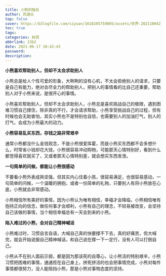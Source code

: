 ```yaml
---
title: 小熊的独白
author: 风渡巛
top: false
cover: https://b3logfile.com/siyuan/1610205759005/assets/世界-20211004232549-faip5tm.jpg
toc: true
tags: 
categories: 树洞
abbrlink: 23b2
date: 2021-06-17 10:42:43
password:
description:
---
```


**小熊喜欢帮助别人，但却不太会求助别人**

小熊总是给人个性可爱的形象，大咧咧的没有心机，不太会拒绝别人的请求，只要是自己有能力，绝对会尽全力的帮助别人，把别人的事情看的比自己还重要，帮助别人对于小熊来说，是很开心的事情。

小熊喜欢帮助别人，但却不太会求助别人，小熊总是喜欢挑战自己的极限，遇到困难习惯自己撑住，除非真的不行，才会请求帮助，小熊享受挑战自己的过程，但有时候也会无助害怕，其实小熊也不是特别也自信，也需要别人的加油打气，别人的打气，会成为小熊最大的动力。

**小熊容易乱买东西，存钱之路非常艰辛**

通常小熊都没什么金钱观念，不是小熊很爱挥霍，而是小熊买东西都不会多想什么，时常省小钱却花大钱，小熊很容易冲动购物，可能那天心情特别好，看到什么都觉得喜欢就买了，又或者那天心情特别差，就会想买东西发泄。


**一句简单的问候，都能让小熊很感动**

不要看小熊外表成熟坚强，但其实内心住着小孩，很容易满足，也很容易感动，一句简单的问候，一个温暖的拥抱，或者一份简单的礼物，只要别人有将小熊放在心底，小熊就会非常感动。

小熊相信所有美好的事情，因为小熊认为唯有相信，幸福才会降临，小熊相信唯有抱持正向的信念，做任何事才会顺利，小熊有自己的理念，不轻易被改变，会坚持自己该做的事情，当个相信幸福总有一天会到来的小熊。

**陷入难过的小熊，会对自己精神喊话**

小熊难过时，习惯自言自语，大喊自己真的快要撑不下去，真的好痛苦，但大喊完，就会开始说服自己精神喊话，和自己说在撑一下一定行，没有人可以打倒自己。

小熊从不在别人面前示弱，都是因为那该死的自尊心，让小熊活的特别艰辛，小熊习惯把困难的事情，通通揽在自己身上，拼死拼活的也会把事情完成，小熊对每件事情都很努力，没人能阻挡小熊，那是小熊对事物态度的坚持。